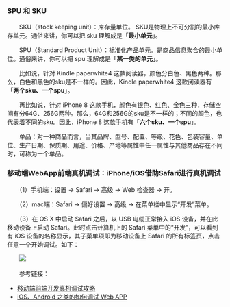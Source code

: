 ### SPU 和 SKU

　　SKU（stock keeping unit）：库存量单位。 SKU是物理上不可分割的最小库存单元。通俗来讲，你可以把 sku 理解成是「**最小单元**」。

　　SPU（Standard Product Unit）：标准化产品单元。是商品信息聚合的最小单位。通俗来讲，你可以把 spu 理解成是「**某一类的单元**」。

　　比如说，针对 Kindle paperwhite4 这款阅读器，颜色分白色、黑色两种。那么，白色和黑色的sku是不一样的。因此，Kindle paperwhite4 这款阅读器有「**两个sku、一个spu**」。

　　再比如说，针对 iPhone 8 这款手机，颜色有银色、红色、金色三种，存储空间有分64G、256G两种。那么，64G和256G的sku是不一样的；不同的颜色，也代表着不同的sku。因此，iPhone 8 这款手机有「**六个sku、一个spu**」。

　　单品：对一种商品而言，当其品牌、型号、配置、等级、花色、包装容量、单位、生产日期、保质期、用途、价格、产地等属性中任一属性与其他商品存在不同时，可称为一个单品。

### 移动端WebApp前端真机调试：iPhone/iOS借助Safari进行真机调试

　　（1）手机端：设置 → Safari → 高级 → Web 检查器 → 开。

　　（2）mac端：Safari → 偏好设置 → 高级 → 在菜单栏中显示“开发”菜单。

　　（3）在 OS X 中启动 Safari 之后，以 USB 电缆正常接入 iOS 设备，并在此移动设备上启动 Safari。此时点击计算机上的 Safari 菜单中的“开发”，可以看到有 iOS 设备的名称显示，其子菜单项即为移动设备上 Safari 的所有标签页，点击任意一个开始调试。如下：

　　![](http://img.smyhvae.com/20180621_1900.png)

　　参考链接：

- [移动端前端开发真机调试攻略](https://juejin.im/entry/563ab66400b0bf37d79aa17d)
- [iOS、Android 之类的如何调试 Web APP](https://segmentfault.com/q/1010000000124121)
